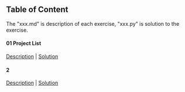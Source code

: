 ## Table of Content

The "xxx.md" is description of each exercise, "xxx.py" is solution to the exercise. 

#### 01 Project List

[Description]() | [Solution]()

#### 2

[Description]() | [Solution]()
